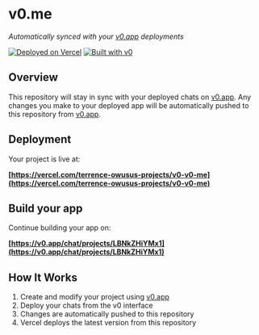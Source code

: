 # v0.me

*Automatically synced with your [v0.app](https://v0.app) deployments*

[![Deployed on Vercel](https://img.shields.io/badge/Deployed%20on-Vercel-black?style=for-the-badge&logo=vercel)](https://vercel.com/terrence-owusus-projects/v0-v0-me)
[![Built with v0](https://img.shields.io/badge/Built%20with-v0.app-black?style=for-the-badge)](https://v0.app/chat/projects/LBNkZHiYMx1)

## Overview

This repository will stay in sync with your deployed chats on [v0.app](https://v0.app).
Any changes you make to your deployed app will be automatically pushed to this repository from [v0.app](https://v0.app).

## Deployment

Your project is live at:

**[https://vercel.com/terrence-owusus-projects/v0-v0-me](https://vercel.com/terrence-owusus-projects/v0-v0-me)**

## Build your app

Continue building your app on:

**[https://v0.app/chat/projects/LBNkZHiYMx1](https://v0.app/chat/projects/LBNkZHiYMx1)**

## How It Works

1. Create and modify your project using [v0.app](https://v0.app)
2. Deploy your chats from the v0 interface
3. Changes are automatically pushed to this repository
4. Vercel deploys the latest version from this repository
